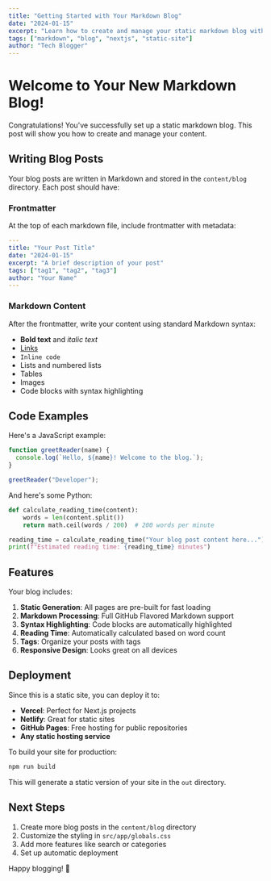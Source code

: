 ```yaml
---
title: "Getting Started with Your Markdown Blog"
date: "2024-01-15"
excerpt: "Learn how to create and manage your static markdown blog with Next.js. This guide covers everything from writing your first post to deploying your site."
tags: ["markdown", "blog", "nextjs", "static-site"]
author: "Tech Blogger"
---
```


# Welcome to Your New Markdown Blog!

Congratulations! You've successfully set up a static markdown blog. This post will show you how to create and manage your content.

## Writing Blog Posts

Your blog posts are written in Markdown and stored in the `content/blog` directory. Each post should have:

### Frontmatter

At the top of each markdown file, include frontmatter with metadata:

```yaml
---
title: "Your Post Title"
date: "2024-01-15"
excerpt: "A brief description of your post"
tags: ["tag1", "tag2", "tag3"]
author: "Your Name"
---
```

### Markdown Content

After the frontmatter, write your content using standard Markdown syntax:

- **Bold text** and *italic text*
- [Links](https://example.com)
- `Inline code`
- Lists and numbered lists
- Tables
- Images
- Code blocks with syntax highlighting

## Code Examples

Here's a JavaScript example:

```javascript
function greetReader(name) {
  console.log(`Hello, ${name}! Welcome to the blog.`);
}

greetReader("Developer");
```

And here's some Python:

```python
def calculate_reading_time(content):
    words = len(content.split())
    return math.ceil(words / 200)  # 200 words per minute

reading_time = calculate_reading_time("Your blog post content here...")
print(f"Estimated reading time: {reading_time} minutes")
```

## Features

Your blog includes:

1. **Static Generation**: All pages are pre-built for fast loading
2. **Markdown Processing**: Full GitHub Flavored Markdown support
3. **Syntax Highlighting**: Code blocks are automatically highlighted
4. **Reading Time**: Automatically calculated based on word count
5. **Tags**: Organize your posts with tags
6. **Responsive Design**: Looks great on all devices

## Deployment

Since this is a static site, you can deploy it to:

- **Vercel**: Perfect for Next.js projects
- **Netlify**: Great for static sites
- **GitHub Pages**: Free hosting for public repositories
- **Any static hosting service**

To build your site for production:

```bash
npm run build
```

This will generate a static version of your site in the `out` directory.

## Next Steps

1. Create more blog posts in the `content/blog` directory
2. Customize the styling in `src/app/globals.css`
3. Add more features like search or categories
4. Set up automatic deployment

Happy blogging! 🚀 